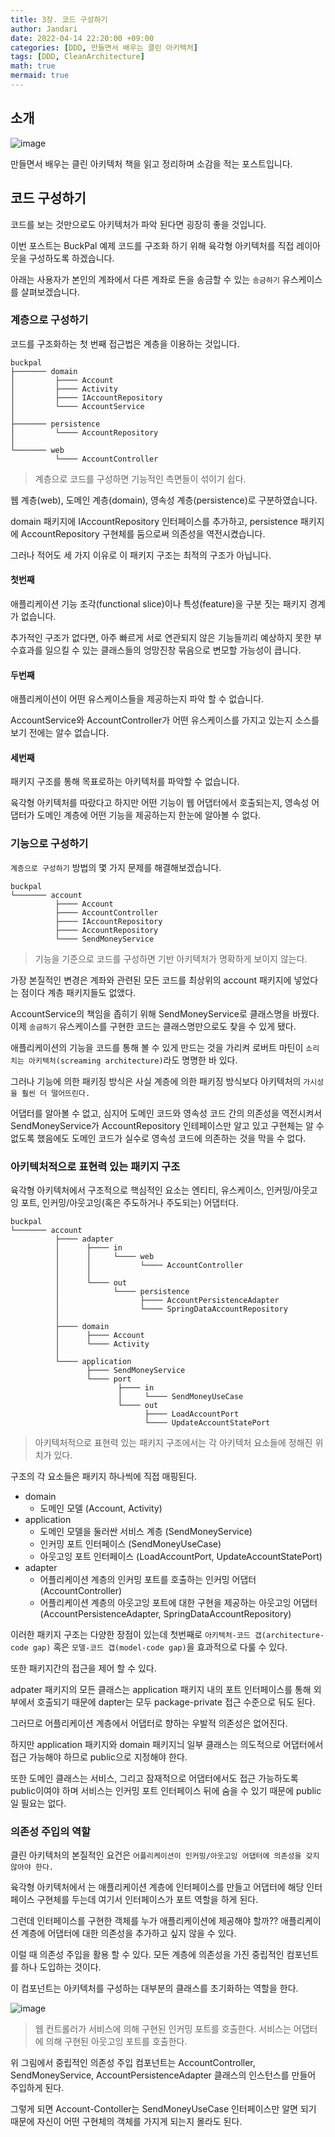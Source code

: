```yaml
---
title: 3장. 코드 구성하기
author: Jandari
date: 2022-04-14 22:20:00 +09:00
categories: [DDD, 만들면서 배우는 클린 아키텍처]
tags: [DDD, CleanArchitecture]
math: true
mermaid: true
---
```

## 소개

![image](/assets/img/post/2022-04-14-MakeLearnCleanArchitecture_ch3/1.jpg)

만들면서 배우는 클린 아키텍처 책을 읽고 정리하며 소감을 적는 포스트입니다.

## 코드 구성하기

코드를 보는 것만으로도 아키텍처가 파악 된다면 굉장히 좋을 것입니다.

이번 포스트는 BuckPal 예제 코드를 구조화 하기 위해 육각형 아키텍처를 직접 레이아웃을 구성하도록 하겠습니다.

아래는 사용자가 본인의 계좌에서 다른 계좌로 돈을 송금할 수 있는 `송금하기` 유스케이스를 살펴보겠습니다.

### 계층으로 구성하기

코드를 구조화하는 첫 번째 접근법은 계층을 이용하는 것입니다.

```
buckpal
├─────── domain
│         ├──── Account
│         ├──── Activity
│         ├──── IAccountRepository
│         └──── AccountService
│
├─────── persistence
│         └──── AccountRepository
│
└─────── web
          └──── AccountController
```
> 계층으로 코드를 구성하면 기능적인 측면들이 섞이기 쉽다.


웹 계층(web), 도메인 계층(domain), 영속성 계층(persistence)로 구분하였습니다.

domain 패키지에 IAccountRepository 인터페이스를 추가하고, persistence 패키지에 AccountRepository 구현체를 둠으로써 의존성을 역전시켰습니다.

그러나 적어도 세 가지 이유로 이 패키지 구조는 최적의 구조가 아닙니다.

#### 첫번째

애플리케이션 기능 조각(functional slice)이나 특성(feature)을 구분 짓는 패키지 경계가 없습니다.

추가적인 구조가 없다면, 아주 빠르게 서로 연관되지 않은 기능들끼리 예상하지 못한 부수효과를 일으킬 수 있는 클래스들의 엉망진창 묶음으로 변모할 가능성이 큽니다.

#### 두번째

애플리케이션이 어떤 유스케이스들을 제공하는지 파악 할 수 없습니다.

AccountService와 AccountController가 어떤 유스케이스를 가지고 있는지 소스를 보기 전에는 알수 없습니다.

#### 세번째
패키지 구조를 통해 목표로하는 아키텍처를 파악할 수 없습니다.

육각형 아키텍처를 따랐다고 하지만 어떤 기능이 웹 어댑터에서 호출되는지, 영속성 어댑터가 도메인 계층에 어떤 기능을 제공하는지 한눈에 알아볼 수 없다.


### 기능으로 구성하기

`계층으로 구성하기` 방법의 몇 가지 문제를 해결해보겠습니다.

```
buckpal
└─────── account
          ├──── Account
          ├──── AccountController
          ├──── IAccountRepository
          ├──── AccountRepository
          └──── SendMoneyService
```
> 기능을 기준으로 코드를 구성하면 기반 아키텍처가 명확하게 보이지 않는다.

가장 본질적인 변경은 계좌와 관련된 모든 코드를 최상위의 account 패키지에 넣었다는 점이다 계층 패키지들도 없앴다.

AccountService의 책임을 좁히기 위해 SendMoneyService로 클래스명을 바꿨다. 이제 `송금하기` 유스케이스를 구현한 코드는 클래스명만으로도 찾을 수 있게 됐다.

애플리케이션의 기능을 코드를 통해 볼 수 있게 만드는 것을 가리켜 로버트 마틴이 `소리치는 아키텍처(screaming architecture)`라도 명명한 바 있다.

그러나 기능에 의한 패키징 방식은 사실 계층에 의한 패키징 방식보다 아키텍처의 `가시성을 훨씬 더 떨어뜨린다.`

어댑터를 알아볼 수 없고, 심지어 도메인 코드와 영속성 코드 간의 의존성을 역전시켜서 SendMoneyService가 AccountRepository 인테페이스만 알고 있고 구현체는 알 수 없도록 했음에도 도메인 코드가 실수로 영속성 코드에 의존하는 것을 막을 수 없다.

### 아키텍처적으로 표현력 있는 패키지 구조

육각형 아키텍처에서 구조적으로 핵심적인 요소는 엔티티, 유스케이스, 인커밍/아웃고잉 포트, 인커밍/아웃고잉(혹은 주도하거나 주도되는) 어댑터다.

```
buckpal
└─────── account
          ├──── adapter
          │      ├──── in
          │      │     └──── web
          │      │           └──── AccountController
          │      │
          │      └──── out
          │            └──── persistence
          │                  ├──── AccountPersistenceAdapter
          │                  └──── SpringDataAccountRepository
          │       
          ├──── domain
          │      ├──── Account
          │      └──── Activity
          │
          └──── application
                 ├──── SendMoneyService
                 └──── port
                        ├──── in
                        │     └──── SendMoneyUseCase
                        └──── out
                              ├──── LoadAccountPort
                              └──── UpdateAccountStatePort                  
```
> 아키텍처적으로 표현력 있는 패키지 구조에서는 각 아키텍처 요소들에 정해진 위치가 있다.

구조의 각 요소들은 패키지 하나씩에 직접 매핑된다.

* domain
  * 도메인 모델 (Account, Activity)
* application
  * 도메인 모델을 둘러싼 서비스 계층 (SendMoneyService)
  * 인커밍 포트 인터페이스 (SendMoneyUseCase)
  * 아웃고잉 포트 인터페이스 (LoadAccountPort, UpdateAccountStatePort)
* adapter
  * 어플리케이션 계층의 인커밍 포트를 호출하는 인커밍 어댑터 (AccountController)
  * 어플리케이션 계층의 아웃고잉 포트에 대한 구현을 제공하는 아웃고잉 어댑터 (AccountPersistenceAdapter, SpringDataAccountRepository)

이러한 패키지 구조는 다양한 장점이 있는데 첫번째로 `아키텍처-코드 갭(architecture-code gap)` 혹은 `모델-코드 갭(model-code gap)`을 효과적으로 다룰 수 있다.

또한 패키지간의 접근을 제어 할 수 있다.

adpater 패키지의 모든 클래스는 application 패키지 내의 포트 인터페이스를 통해 외부에서 호출되기 때문에 dapter는 모두 package-private 접근 수준으로 둬도 된다.

그러므로 어플리케이션 계층에서 어댑터로 향하는 우발적 의존성은 없어진다.

하지만 application 패키지와 domain 패키지늬 일부 클래스는 의도적으로 어댑터에서 접근 가능해야 하므로 public으로 지정해야 한다.

또한 도메인 클래스는 서비스, 그리고 잠재적으로 어댑터에서도 접근 가능하도록 public이여야 하며 서비스는 인커밍 포트 인터페이스 뒤에 숨을 수 있기 때문에 public일 필요는 없다.

### 의존성 주입의 역할

클린 아키텍처의 본질적인 요건은 `어플리케이션이 인커밍/아웃고잉 어댑터에 의존성을 갖지 않아야 한다.`

육각형 아키텍처에서 는 애플리케이션 계층에 인터페이스를 만들고 어댑터에 해당 인터페이스 구현체를 두는데 여기서 인터페이스가 포트 역할을 하게 된다.

그런데 인터페이스를 구현한 객체를 누가 애플리케이션에 제공해야 할까?? 애플리케이션 계층에 어댑터에 대한 의존성을 추가하고 싶지 않을 수 있다.

이럴 때 의존성 주입을 활용 할 수 있다. 모든 계층에 의존성을 가진 중립적인 컴포넌트를 하나 도입하는 것이다.

이 컴포넌트는 아키텍처를 구성하는 대부분의 클래스를 초기화하는 역할을 한다.

![image](/assets/img/post/2022-04-14-MakeLearnCleanArchitecture_ch3/2.jpg)
> 웹 컨트롤러가 서비스에 의해 구현된 인커밍 포트를 호출한다. 서비스는 어댑터에 의해 구현된 아웃고잉 포트를 호출한다.

위 그림에서 중립적인 의존성 주입 컴포넌트는 AccountController, SendMoneyService, AccountPersistenceAdapter 클래스의 인스턴스를 만들어 주입하게 된다.

그렇게 되면 Account-Contoller는 SendMoneyUseCase 인터페이스만 알면 되기 때문에 자신이 어떤 구현체의 객체를 가지게 되는지 몰라도 된다.
